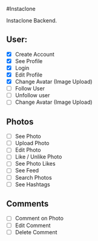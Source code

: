 #Instaclone

Instaclone Backend.

## User:
- [x] Create Account
- [x] See Profile
- [x] Login
- [X] Edit Profile
- [x] Change Avatar (Image Upload)
- [ ] Follow User
- [ ] Unfollow user
- [ ] Change Avatar (Image Upload)

## Photos

- [ ] See Photo
- [ ] Upload Photo
- [ ] Edit Photo
- [ ] Like / Unlike Photo
- [ ] See Photo Likes
- [ ] See Feed
- [ ] Search Photos
- [ ] See Hashtags

## Comments

- [ ] Comment on Photo
- [ ] Edit Comment
- [ ] Delete Comment
